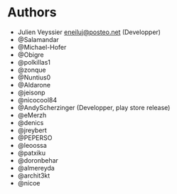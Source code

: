 # Authors

* Julien Veyssier <eneiluj@posteo.net> (Developper)
* @Salamandar
* @Michael-Hofer
* @Obigre
* @polkillas1
* @zonque
* @Nuntius0
* @Aldarone
* @jeisonp
* @nicocool84
* @AndyScherzinger (Developper, play store release)
* @eMerzh
* @denics
* @jreybert
* @PEPERSO
* @leoossa
* @patxiku
* @doronbehar
* @almereyda
* @archit3kt
* @nicoe

